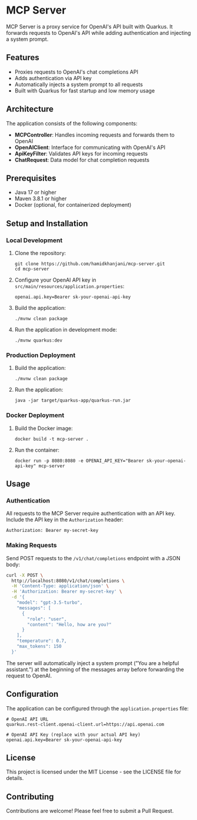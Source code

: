 # MCP Server

MCP Server is a proxy service for OpenAI's API built with Quarkus. It forwards requests to OpenAI's API while adding authentication and injecting a system prompt.

## Features

- Proxies requests to OpenAI's chat completions API
- Adds authentication via API key
- Automatically injects a system prompt to all requests
- Built with Quarkus for fast startup and low memory usage

## Architecture

The application consists of the following components:

- **MCPController**: Handles incoming requests and forwards them to OpenAI
- **OpenAIClient**: Interface for communicating with OpenAI's API
- **ApiKeyFilter**: Validates API keys for incoming requests
- **ChatRequest**: Data model for chat completion requests

## Prerequisites

- Java 17 or higher
- Maven 3.8.1 or higher
- Docker (optional, for containerized deployment)

## Setup and Installation

### Local Development

1. Clone the repository:
   ```
   git clone https://github.com/hamidkhanjani/mcp-server.git
   cd mcp-server
   ```

2. Configure your OpenAI API key in `src/main/resources/application.properties`:
   ```
   openai.api.key=Bearer sk-your-openai-api-key
   ```

3. Build the application:
   ```
   ./mvnw clean package
   ```

4. Run the application in development mode:
   ```
   ./mvnw quarkus:dev
   ```

### Production Deployment

1. Build the application:
   ```
   ./mvnw clean package
   ```

2. Run the application:
   ```
   java -jar target/quarkus-app/quarkus-run.jar
   ```

### Docker Deployment

1. Build the Docker image:
   ```
   docker build -t mcp-server .
   ```

2. Run the container:
   ```
   docker run -p 8080:8080 -e OPENAI_API_KEY="Bearer sk-your-openai-api-key" mcp-server
   ```

## Usage

### Authentication

All requests to the MCP Server require authentication with an API key. Include the API key in the `Authorization` header:

```
Authorization: Bearer my-secret-key
```

### Making Requests

Send POST requests to the `/v1/chat/completions` endpoint with a JSON body:

```bash
curl -X POST \
  http://localhost:8080/v1/chat/completions \
  -H 'Content-Type: application/json' \
  -H 'Authorization: Bearer my-secret-key' \
  -d '{
    "model": "gpt-3.5-turbo",
    "messages": [
      {
        "role": "user",
        "content": "Hello, how are you?"
      }
    ],
    "temperature": 0.7,
    "max_tokens": 150
  }'
```

The server will automatically inject a system prompt ("You are a helpful assistant.") at the beginning of the messages array before forwarding the request to OpenAI.

## Configuration

The application can be configured through the `application.properties` file:

```
# OpenAI API URL
quarkus.rest-client.openai-client.url=https://api.openai.com

# OpenAI API Key (replace with your actual API key)
openai.api.key=Bearer sk-your-openai-api-key
```

## License

This project is licensed under the MIT License - see the LICENSE file for details.

## Contributing

Contributions are welcome! Please feel free to submit a Pull Request.